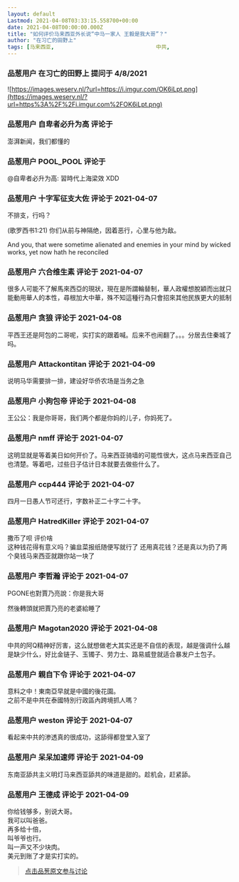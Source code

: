 ```yaml
---
layout: default
Lastmod: 2021-04-08T03:33:15.558700+00:00
date: 2021-04-08T00:00:00.000Z
title: "如何评价马来西亚外长说“中马一家人 王毅是我大哥”？"
author: "在习亡的田野上"
tags: [马来西亚,								中共,								中国,								王毅]
---
```



### 品葱用户 **在习亡的田野上** 提问于 4/8/2021
    
![https://images.weserv.nl/?url=https://i.imgur.com/OK6iLpt.png](https://images.weserv.nl/?url=https%3A%2F%2Fi.imgur.com%2FOK6iLpt.png)
    
                

### 品葱用户 **自卑者必升为高** 评论于 
        
澎湃新闻，我们都懂的
        
                

### 品葱用户 **POOL_POOL** 评论于 
        
@自卑者必升为高: 習時代上海梁效 XDD
        
                

### 品葱用户 **十字军征支大佐** 评论于 2021-04-07
        
不排支，行吗？  
  
  
(歌罗西书1:21) 你们从前与神隔绝，因着恶行，心里与他为敌。  
  
And you, that were sometime alienated and enemies in your mind by wicked works, yet now hath he reconciled
        
                

### 品葱用户 **六合维生素** 评论于 2021-04-07
        
很多人可能不了解馬來西亞的現狀，現在是所謂輪替制，華人政權想脫穎而出就只能動用華人的本性，尋根加大中華，殊不知這種行為只會招來其他民族更大的抵制
        
                

### 品葱用户 **贪狼** 评论于 2021-04-08
        
平西王还是阿包的二哥呢，实打实的跟着喊。后来不也闹翻了。。。分居去住秦城了吗。
        
                

### 品葱用户 **Attackontitan** 评论于 2021-04-09
        
说明马华需要排一排，建设好华侨农场是当务之急
        
                

### 品葱用户 **小狗包帝** 评论于 2021-04-08
        
王公公：我是你哥哥，我们两个都是你妈的儿子，你妈死了。
        
                

### 品葱用户 **nmff** 评论于 2021-04-07
        
这明显就是等着美日如何开价了。马来西亚骑墙的可能性很大，这点马来西亚自己也清楚。等着吧，过些日子估计日本就要去做些什么了。
        
                

### 品葱用户 **ccp444** 评论于 2021-04-07
        
四月一日愚人节可还行，字数补正二十字二十字。
        
                

### 品葱用户 **HatredKiller** 评论于 2021-04-07
        
撒币了呗 评价啥  
这种钱花得有意义吗？骗韭菜报纸随便写就行了 还用真花钱？还是真以为扔了两个臭钱马来西亚就跟你站一块了
        
                

### 品葱用户 **李哲瀚** 评论于 2021-04-07
        
PGONE也對賈乃亮說：你是我大哥  
  
然後轉頭就把賈乃亮的老婆給睡了
        
                

### 品葱用户 **Magotan2020** 评论于 2021-04-08
        
中共的阿Q精神好厉害，这么就想做老大其实还是不自信的表现，越是强调什么越是缺少什么，好比金链子、玉镯子、劳力士、路易威登就适合暴发户土包子。
        
                

### 品葱用户 **親自下令** 评论于 2021-04-07
        
意料之中！東南亞早就是中國的後花園。  
之前不是中共在泰國特別行政區內跨境抓人嗎？
        
                

### 品葱用户 **weston** 评论于 2021-04-07
        
看起来中共的渗透真的很成功，这舔得都登堂入室了
        
                

### 品葱用户 **呆呆加速师** 评论于 2021-04-09
        
东南亚舔共主义明灯马来西亚舔共的味道是甜的。趁机会，赶紧舔。
        
                

### 品葱用户 **王德成** 评论于 2021-04-09
        
你给钱够多，别说大哥。  
我可以叫爸爸。  
再多给十倍，  
叫爷爷也行。  
叫一声又不少块肉。  
美元到账了才是实打实的。
        
                





> [点击品葱原文参与讨论](https://pincong.rocks/question/37795)

